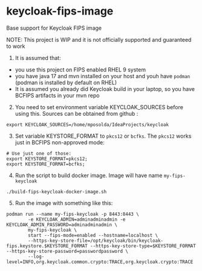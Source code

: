 # keycloak-fips-image
Base support for Keycloak FIPS image

NOTE: This project is WIP and it is not officially supported and guaranteed to work

1) It is assumed that:
- you use this project on FIPS enabled RHEL 9 system
- you have java 17 and mvn installed on your host and youh have `podman` (podman is installed by default on RHEL)
- It is assumed you already did Keycloak build in your laptop, so you have BCFIPS artifacts in your mvn repo

2) You need to set environment variable KEYCLOAK_SOURCES before using this. Sources can be obtained from github :
```
export KEYCLOAK_SOURCES=/home/mposolda/IdeaProjects/keycloak
```

3) Set variable KEYSTORE_FORMAT to `pkcs12` or `bcfks`. The `pkcs12` works just in BCFIPS non-approved mode:
```
# Use just one of those:
export KEYSTORE_FORMAT=pkcs12;
export KEYSTORE_FORMAT=bcfks;
```

4) Run the script to build docker image. Image will have name `my-fips-keycloak`
```
./build-fips-keycloak-docker-image.sh
```

5) Run the image with something like this:
```
podman run --name my-fips-keycloak -p 8443:8443 \
        -e KEYCLOAK_ADMIN=adminadminadmin -e KEYCLOAK_ADMIN_PASSWORD=adminadminadmin \
        my-fips-keycloak \
        start --fips-mode=enabled --hostname=localhost \
        --https-key-store-file=/opt/keycloak/bin/keycloak-fips.keystore.$KEYSTORE_FORMAT --https-key-store-type=$KEYSTORE_FORMAT   --https-key-store-password=passwordpassword \
        --log-level=INFO,org.keycloak.common.crypto:TRACE,org.keycloak.crypto:TRACE
```
